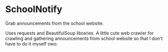 # SchoolNotify
Grab announcements from the school website.

Uses requests and BeautifulSoup libraries.
A little cute web crawler for crawling and gathering announcements from school website so that I don't have to do it myself owo.
